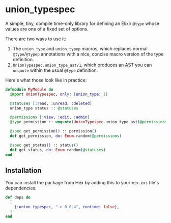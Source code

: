 # union_typespec

A simple, tiny, compile time-only library for defining an Elixir `@type` whose values
are one of a fixed set of options.

There are two ways to use it:

1. The `union_type` and `union_typep` macros, which replaces normal `@type`/`@typep` annotations with a nice,
   concise macro version of the type definition.
2. `UnionTypespec.union_type_ast/1`, which produces an AST you can `unquote` within
   the usual `@type` definition.

Here's what those look like in practice:

```elixir
defmodule MyModule do
  import UnionTypespec, only: [union_type: 1]

  @statuses [:read, :unread, :deleted]
  union_type status :: @statuses

  @permissions [:view, :edit, :admin]
  @type permission :: unquote(UnionTypespec.union_type_ast(@permissions))

  @spec get_permission() :: permission()
  def get_permission, do: Enum.random(@permissions)

  @spec get_status() :: status()
  def get_status, do: Enum.random(@statuses)
end
```

## Installation

You can install the package from Hex by adding this to your `mix.exs` file's dependencies:

```elixir
def deps do
  [
    {:union_typespec, "~> 0.0.4", runtime: false},
  ]
end
```
